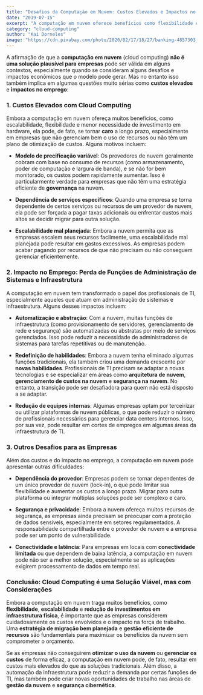```yaml
---
title: "Desafios da Computação em Nuvem: Custos Elevados e Impactos no Emprego de TI"
date: "2019-07-15"
excerpt: "A computação em nuvem oferece benefícios como flexibilidade e escalabilidade, mas também apresenta desafios significativos, como custos elevados e o impacto no emprego de profissionais de TI."
category: "cloud-computing"
author: "Kai Dorneles"
image: "https://cdn.pixabay.com/photo/2020/02/17/18/27/banking-4857303_1280.jpg"
---
```


A afirmação de que a **computação em nuvem** (cloud computing) **não é uma solução plausível para empresas** pode ser válida em alguns contextos, especialmente quando se consideram alguns desafios e impactos econômicos que o modelo pode gerar. Mas no entanto
isso também implica em algumas questões muito sérias como **custos elevados** e **impactos no emprego**:

### 1. **Custos Elevados com Cloud Computing**
Embora a computação em nuvem ofereça muitos benefícios, como escalabilidade, flexibilidade e menor necessidade de investimento em hardware, ela pode, de fato, se tornar **caro** a longo prazo, especialmente em empresas que não gerenciam bem o uso de recursos ou não têm um plano de otimização de custos. Alguns motivos incluem:

   - **Modelo de precificação variável**: Os provedores de nuvem geralmente cobram com base no consumo de recursos (como armazenamento, poder de computação e largura de banda), e se não for bem monitorado, os custos podem rapidamente aumentar. Isso é particularmente verdade para empresas que não têm uma estratégia eficiente de **governança** na nuvem.
   
   - **Dependência de serviços específicos**: Quando uma empresa se torna dependente de certos serviços ou recursos de um provedor de nuvem, ela pode ser forçada a pagar taxas adicionais ou enfrentar custos mais altos se decidir migrar para outra solução.
   
   - **Escalabilidade mal planejada**: Embora a nuvem permita que as empresas escalem seus recursos facilmente, uma escalabilidade mal planejada pode resultar em gastos excessivos. As empresas podem acabar pagando por recursos de que não precisam ou não conseguem gerenciar eficientemente.

### 2. **Impacto no Emprego: Perda de Funções de Administração de Sistemas e Infraestrutura**
A computação em nuvem tem transformado o papel dos profissionais de TI, especialmente aqueles que atuam em administração de sistemas e infraestrutura. Alguns desses impactos incluem:

   - **Automatização e abstração**: Com a nuvem, muitas funções de infraestrutura (como provisionamento de servidores, gerenciamento de rede e segurança) são automatizadas ou abstratas por meio de serviços gerenciados. Isso pode reduzir a necessidade de administradores de sistemas para tarefas repetitivas ou de manutenção.
   
   - **Redefinição de habilidades**: Embora a nuvem tenha eliminado algumas funções tradicionais, ela também criou uma demanda crescente por **novas habilidades**. Profissionais de TI precisam se adaptar a novas tecnologias e se especializar em áreas como **arquitetura de nuvem**, **gerenciamento de custos na nuvem** e **segurança na nuvem**. No entanto, a transição pode ser desafiadora para quem não está disposto a se adaptar.
   
   - **Redução de equipes internas**: Algumas empresas optam por terceirizar ou utilizar plataformas de nuvem públicas, o que pode reduzir o número de profissionais necessários para gerenciar data centers internos. Isso, por sua vez, pode resultar em cortes de empregos em algumas áreas da infraestrutura de TI.

### 3. **Outros Desafios para as Empresas**
Além dos custos e do impacto no emprego, a computação em nuvem pode apresentar outras dificuldades:

   - **Dependência do provedor**: Empresas podem se tornar dependentes de um único provedor de nuvem (lock-in), o que pode limitar sua flexibilidade e aumentar os custos a longo prazo. Migrar para outra plataforma ou integrar múltiplas soluções pode ser complexo e caro.
   
   - **Segurança e privacidade**: Embora a nuvem ofereça muitos recursos de segurança, as empresas ainda precisam se preocupar com a proteção de dados sensíveis, especialmente em setores regulamentados. A responsabilidade compartilhada entre o provedor de nuvem e a empresa pode ser um ponto de vulnerabilidade.

   - **Conectividade e latência**: Para empresas em locais com **conectividade limitada** ou que dependem de baixa latência, a computação em nuvem pode não ser a melhor solução, especialmente se as aplicações exigirem processamento de dados em tempo real.

### Conclusão: Cloud Computing é uma Solução Viável, mas com Considerações
Embora a computação em nuvem traga muitos benefícios, como **flexibilidade**, **escalabilidade** e **redução de investimentos em infraestrutura física**, é importante que as empresas considerem cuidadosamente os custos envolvidos e o impacto na força de trabalho. Uma **estratégia de migração bem planejada** e **gestão eficiente de recursos** são fundamentais para maximizar os benefícios da nuvem sem comprometer o orçamento.

Se as empresas não conseguirem **otimizar o uso da nuvem** ou **gerenciar os custos** de forma eficaz, a computação em nuvem pode, de fato, resultar em custos mais elevados do que as soluções tradicionais. Além disso, a automação da infraestrutura pode reduzir a demanda por certas funções de TI, mas também pode criar novas oportunidades de trabalho nas áreas de **gestão da nuvem** e **segurança cibernética**.